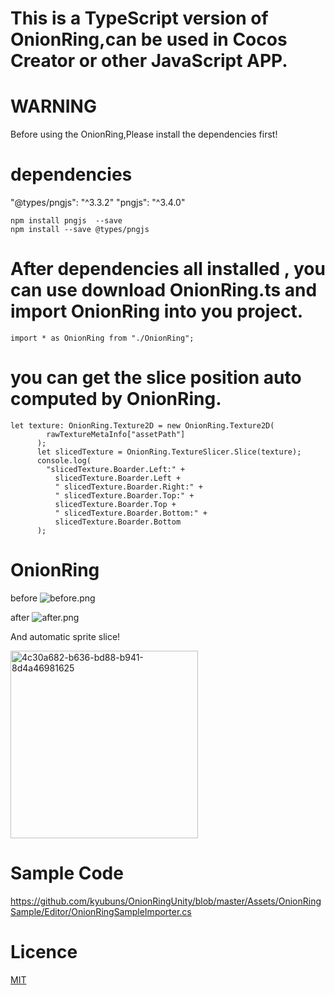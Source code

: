 # This is a TypeScript version of OnionRing,can be used in Cocos Creator or other JavaScript APP.

# WARNING

Before using the OnionRing,Please install the dependencies first!
# dependencies
"@types/pngjs": "^3.3.2"
"pngjs": "^3.4.0"

```
npm install pngjs  --save
npm install --save @types/pngjs
```
# After dependencies all installed , you can use download OnionRing.ts and import OnionRing into you project.

```
import * as OnionRing from "./OnionRing";
```
# you can get the slice position auto computed by OnionRing.

```
let texture: OnionRing.Texture2D = new OnionRing.Texture2D(
        rawTextureMetaInfo["assetPath"]
      );
      let slicedTexture = OnionRing.TextureSlicer.Slice(texture);
      console.log(
        "slicedTexture.Boarder.Left:" +
          slicedTexture.Boarder.Left +
          " slicedTexture.Boarder.Right:" +
          " slicedTexture.Boarder.Top:" +
          slicedTexture.Boarder.Top +
          " slicedTexture.Boarder.Bottom:" +
          slicedTexture.Boarder.Bottom
      );
```

# OnionRing

before ![before.png](https://raw.githubusercontent.com/kyubuns/OnionRingUnity/master/Assets/OnionRingSample/Editor/In/SampleImage.png)

after ![after.png](https://raw.githubusercontent.com/kyubuns/OnionRingUnity/master/Assets/OnionRingSample/Editor/Out/SampleImage.png)

And automatic sprite slice!

<img width="300" alt="4c30a682-b636-bd88-b941-8d4a46981625" src="https://cloud.githubusercontent.com/assets/961165/12112976/3cb31144-b3e3-11e5-811b-4ac2aee3ad32.png">

# Sample Code

https://github.com/kyubuns/OnionRingUnity/blob/master/Assets/OnionRingSample/Editor/OnionRingSampleImporter.cs

# Licence

[MIT](LICENCE)
